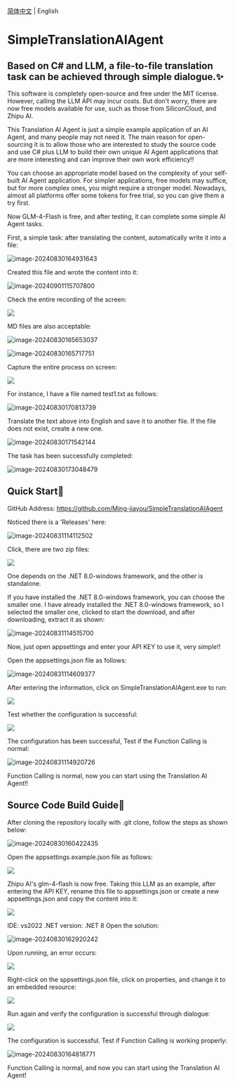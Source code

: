 [简体中文](./README.zh.md) | English

# SimpleTranslationAIAgent

## Based on C# and LLM, a file-to-file translation task can be achieved through simple dialogue.✨

This software is completely open-source and free under the MIT license. However, calling the LLM API may incur costs. But don't worry, there are now free models available for use, such as those from SiliconCloud, and Zhipu AI.

This Translation AI Agent is just a simple example application of an AI Agent, and many people may not need it. The main reason for open-sourcing it is to allow those who are interested to study the source code and use C# plus LLM to build their own unique AI Agent applications that are more interesting and can improve their own work efficiency!!

You can choose an appropriate model based on the complexity of your self-built AI Agent application. For simpler applications, free models may suffice, but for more complex ones, you might require a stronger model. Nowadays, almost all platforms offer some tokens for free trial, so you can give them a try first.

Now GLM-4-Flash is free, and after testing, it can complete some simple AI Agent tasks.

First, a simple task: after translating the content, automatically write it into a file:

![image-20240830164931643](https://mingupupup.oss-cn-wuhan-lr.aliyuncs.com/imgs/image-20240830164931643.png)

Created this file and wrote the content into it:

![image-20240901115707800](https://mingupupup.oss-cn-wuhan-lr.aliyuncs.com/imgs/image-20240901115707800.png)

Check the entire recording of the screen:

![](https://mingupupup.oss-cn-wuhan-lr.aliyuncs.com/imgs/TranslationAIAgent1.gif)

MD files are also acceptable:

![image-20240830165653037](https://mingupupup.oss-cn-wuhan-lr.aliyuncs.com/imgs/image-20240830165653037.png)

![image-20240830165717751](https://mingupupup.oss-cn-wuhan-lr.aliyuncs.com/imgs/image-20240830165717751.png)

Capture the entire process on screen:

![](https://mingupupup.oss-cn-wuhan-lr.aliyuncs.com/imgs/TranslationAIAgent2.gif)

For instance, I have a file named test1.txt as follows:

![image-20240830170813739](https://mingupupup.oss-cn-wuhan-lr.aliyuncs.com/imgs/image-20240830170813739.png)

Translate the text above into English and save it to another file. If the file does not exist, create a new one.

![image-20240830171542144](https://mingupupup.oss-cn-wuhan-lr.aliyuncs.com/imgs/image-20240830171542144.png)

The task has been successfully completed:

![image-20240830173048479](https://mingupupup.oss-cn-wuhan-lr.aliyuncs.com/imgs/image-20240830173048479.png)

## Quick Start🚀

GitHub Address: https://github.com/Ming-jiayou/SimpleTranslationAIAgent

Noticed there is a 'Releases' here:

![image-20240831114112502](https://mingupupup.oss-cn-wuhan-lr.aliyuncs.com/imgs/image-20240831114112502.png)

Click, there are two zip files: 

![](https://mingupupup.oss-cn-wuhan-lr.aliyuncs.com/imgs/image-20240831114112502.png)

One depends on the .NET 8.0-windows framework, and the other is standalone. 

If you have installed the .NET 8.0-windows framework, you can choose the smaller one. I have already installed the .NET 8.0-windows framework, so I selected the smaller one, clicked to start the download, and after downloading, extract it as shown:

![image-20240831114515700](https://mingupupup.oss-cn-wuhan-lr.aliyuncs.com/imgs/image-20240831114515700.png)

Now, just open appsettings and enter your API KEY to use it, very simple!! 

Open the appsettings.json file as follows: 

![image-20240831114609377](https://mingupupup.oss-cn-wuhan-lr.aliyuncs.com/imgs/image-20240831114609377.png)

After entering the information, click on SimpleTranslationAIAgent.exe to run: 

![](https://mingupupup.oss-cn-wuhan-lr.aliyuncs.com/imgs/image-20240831114609377.png)

Test whether the configuration is successful: 

![](https://mingupupup.oss-cn-wuhan-lr.aliyuncs.com/imgs/image-20240831114609377.png)

The configuration has been successful, Test if the Function Calling is normal: 

![image-20240831114920726](https://mingupupup.oss-cn-wuhan-lr.aliyuncs.com/imgs/image-20240831114920726.png)

Function Calling is normal, now you can start using the Translation AI Agent!!

## Source Code Build Guide🚀
After cloning the repository locally with .git clone, follow the steps as shown below:

![image-20240830160422435](https://mingupupup.oss-cn-wuhan-lr.aliyuncs.com/imgs/image-20240830160422435.png)

Open the appsettings.example.json file as follows:

![](https://mingupupup.oss-cn-wuhan-lr.aliyuncs.com/imgs/image-20240830160422435.png)

Zhipu AI's glm-4-flash is now free. Taking this LLM as an example, after entering the API KEY, rename this file to appsettings.json or create a new appsettings.json and copy the content into it:

![](https://mingupupup.oss-cn-wuhan-lr.aliyuncs.com/imgs/image-20240830160422435.png)

IDE: vs2022
.NET version: .NET 8
Open the solution:

![image-20240830162920242](https://mingupupup.oss-cn-wuhan-lr.aliyuncs.com/imgs/image-20240830162920242.png)

Upon running, an error occurs:

![](https://mingupupup.oss-cn-wuhan-lr.aliyuncs.com/imgs/image-20240830162920242.png)

Right-click on the sppsettings.json file, click on properties, and change it to an embedded resource:

![](https://mingupupup.oss-cn-wuhan-lr.aliyuncs.com/imgs/image-20240830162920242.png)

Run again and verify the configuration is successful through dialogue:

![](https://mingupupup.oss-cn-wuhan-lr.aliyuncs.com/imgs/image-20240830162920242.png)

The configuration is successful.
Test if Function Calling is working properly:

![image-20240830164818771](https://mingupupup.oss-cn-wuhan-lr.aliyuncs.com/imgs/image-20240830164818771.png)

Function Calling is normal, and now you can start using the Translation AI Agent!

